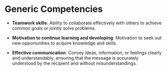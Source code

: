 # Generic Competencies
- **Teamwork skills**:
Ability to collaborate effectively with others to achieve common goals or jointly solve problems.

- **Motivation to continue learning and developing**:
Motivation to seek out new opportunities to acquire knowledge and skills.

- **Effective communication**:
Convey ideas, information, or feelings clearly and understandably, ensuring that the message is accurately understood by the recipient and without misunderstandings.
